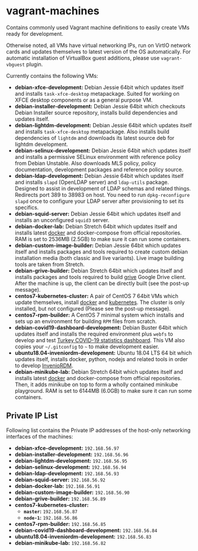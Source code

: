 # vagrant-machines
Contains commonly used Vagrant machine definitions to easily create VMs ready for development.

Otherwise noted, all VMs have virtual networking IPs, run on VirtIO network cards and updates themselves to latest version of the OS automatically. For automatic installation of VirtualBox guest additions, please use `vagrant-vbguest` plugin.

Currently contains the following VMs:

- **debian-xfce-development:** Debian Jessie 64bit which updates itself and installs `task-xfce-desktop` metapackage. Suited for working on XFCE desktop components or as a general purpose VM.
- **debian-installer-development:** Debian Jessie 64bit which checkouts Debian Installer source repository, installs build dependencies and updates itself.
- **debian-lightdm-development:** Debian Jessie 64bit which updates itself and installs `task-xfce-desktop` metapackage. Also installs build dependencies of `lightdm` and downloads its latest source deb for lightdm development.
- **debian-selinux-development:** Debian Jessie 64bit which updates itself and installs a permissive SELinux environment with reference policy from Debian Unstable. Also downloads MLS policy, policy documentation, development packages and reference policy source.
- **debian-ldap-development:** Debian Jessie 64bit which updates itself and installs `slapd` (OpenLDAP server) and `ldap-utils` package. Designed to assist in development of LDAP schemas and related things. Redirects port 389 to 38983 on host. You need to run `dpkg-reconfigure slapd` once to configure your LDAP server after provisioning to set its specifics.
- **debian-squid-server:** Debian Jessie 64bit which updates itself and installs an unconfigured `squid3` server.
- **debian-docker-lab:** Debian Stretch 64bit which updates itself and installs latest [docker](https://www.docker.com/) and docker-compose from official repositories. RAM is set to 2536MB (2.5GB) to make sure it can run some containers.
- **debian-custom-image-builder:** Debian Jessie 64bit which updates itself and installs packages and tools required to create custom debian installation media (both classic and live variants). Live image building tools are taken from Stretch.
- **debian-grive-builder:** Debian Stretch 64bit which updates itself and installs packages and tools required to build [grive](https://github.com/Grive/grive) Google Drive client. After the machine is up, the client can be directly built (see the post-up message).
- **centos7-kubernetes-cluster:** A pair of CentOS 7 64bit VMs which update themselves, install [docker](https://www.docker.com) and [kubernetes](https://kubernetes.io). The cluster is only installed, but not configured (Please see the post-up message).
- **centos7-rpm-builder:** A CentOS 7 minimal system which installs and sets up an environment for building `RPM` files from scratch.
- **debian-covid19-dashboard-development:** Debian Buster 64bit which updates itself and installs the required environment plus `webfs` to develop and test [Turkey COVID-19 statistics dashboard](https://github.com/hbayindir/covid-19-turkey). This VM also copies your `~/.gitconfig` to `~` to make development easier.
- **ubuntu18.04-inveniordm-development:** Ubuntu 18.04 LTS 64 bit which updates itself, installs docker, python, nodejs  and related tools in order to develop [InvenioRDM](https://inveniosoftware.org/products/rdm/).
- **debian-minikube-lab:** Debian Stretch 64bit which updates itself and installs latest [docker](https://www.docker.com/) and docker-compose from official repositories. Then, it adds minikube on top to form a wholly contained minikube playground. RAM is set to 6144MB (6.0GB) to make sure it can run some containers.

## Private IP List
Following list contains the Private IP addresses of the host-only networking interfaces of the machines:

- **debian-xfce-development:** `192.168.56.97`
- **debian-installer-development:** `192.168.56.96`
- **debian-lightdm-development:** `192.168.56.95`
- **debian-selinux-development:** `192.168.56.94`
- **debian-ldap-development:** `192.168.56.93`
- **debian-squid-server:** `192.168.56.92`
- **debian-docker-lab:** `192.168.56.91`
- **debian-custom-image-builder:** `192.168.56.90`
- **debian-grive-builder:** `192.168.56.89`
- **centos7-kubernetes-cluster:**
    - **`master`:** `192.168.56.87`
    - **`node-1`:** `192.168.56.86`
- **centos7-rpm-builder:** `192.168.56.85`
- **debian-covid19-dashboard-development:** `192.168.56.84`
- **ubuntu18.04-inveniordm-development:** `192.168.56.83`
- **debian-minikube-lab:** `192.168.56.82`
